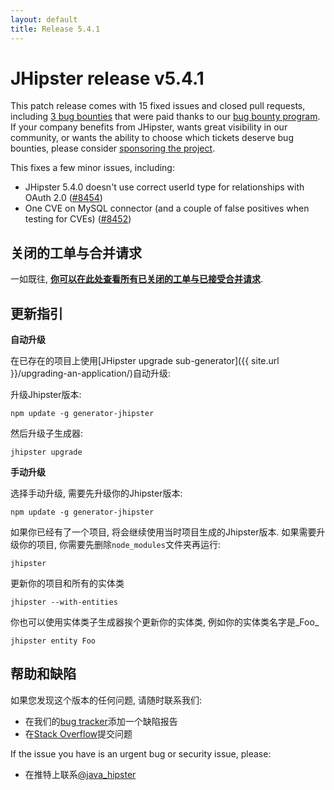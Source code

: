 ```yaml
---
layout: default
title: Release 5.4.1
---
```


JHipster release v5.4.1
==================

This patch release comes with 15 fixed issues and closed pull requests, including [3 bug bounties](https://github.com/jhipster/generator-jhipster/issues?q=milestone%3A5.4.1+is%3Aclosed+label%3A%24100) that were paid thanks to our [bug bounty program](https://www.jhipster.tech/bug-bounties/). If your company benefits from JHipster, wants great visibility in our community, or wants the ability to choose which tickets deserve bug bounties, please consider [sponsoring the project](https://www.jhipster.tech/sponsors/).

This fixes a few minor issues, including:

- JHipster 5.4.0 doesn't use correct userId type for relationships with OAuth 2.0 ([#8454](https://github.com/jhipster/generator-jhipster/issues/8454))
- One CVE on MySQL connector (and a couple of false positives when testing for CVEs) ([#8452](https://github.com/jhipster/generator-jhipster/pull/8452))

关闭的工单与合并请求
------------
一如既往, __[你可以在此处查看所有已关闭的工单与已接受合并请求](https://github.com/jhipster/generator-jhipster/issues?q=milestone%3A5.4.1+is%3Aclosed)__.

更新指引
------------

**自动升级**

在已存在的项目上使用[JHipster upgrade sub-generator]({{ site.url }}/upgrading-an-application/)自动升级:

升级Jhipster版本:

```
npm update -g generator-jhipster
```

然后升级子生成器:

```
jhipster upgrade
```

**手动升级**

选择手动升级, 需要先升级你的Jhipster版本:

```
npm update -g generator-jhipster
```

如果你已经有了一个项目, 将会继续使用当时项目生成的Jhipster版本.
如果需要升级你的项目, 你需要先删除`node_modules`文件夹再运行:

```
jhipster
```

更新你的项目和所有的实体类

```
jhipster --with-entities
```

你也可以使用实体类子生成器挨个更新你的实体类, 例如你的实体类名字是_Foo_

```
jhipster entity Foo
```

帮助和缺陷
--------------

如果您发现这个版本的任何问题, 请随时联系我们:

- 在我们的[bug tracker](https://github.com/jhipster/generator-jhipster/issues?state=open)添加一个缺陷报告
- 在[Stack Overflow](http://stackoverflow.com/tags/jhipster/info)提交问题

If the issue you have is an urgent bug or security issue, please:

- 在推特上联系[@java_hipster](https://twitter.com/java_hipster)
